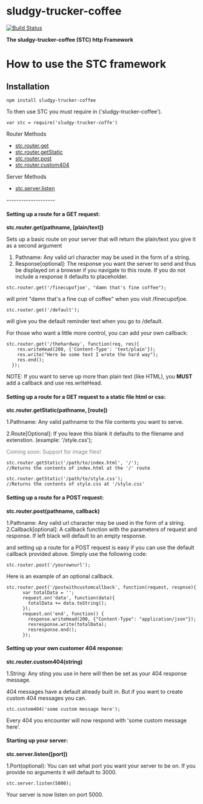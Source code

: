 # sludgy-trucker-coffee

[![Build Status](https://travis-ci.org/timcmiller/sludgy-trucker-coffee.svg)](https://travis-ci.org/timcmiller/sludgy-trucker-coffee)

<strong>The sludgy-trucker-coffee (STC) http Framework</strong>

How to use the STC framework
=====================
Installation
-------------
```npm install sludgy-trucker-coffee```

To then use STC you must require in ('sludgy-trucker-coffee').

```var stc = require('sludgy-trucker-coffe')```


Router Methods
<ul>
  <li><a href="#get-request">stc.router.get</a></li>
  <li><a href="#get-static">stc.router.getStatic</a></li>
  <li><a href="#post-request">stc.router.post</a></li>
  <li><a href="#custom-404">stc.router.custom404</a></li>
</ul>
Server Methods
<ul>
  <li><a href="#listen">stc.server.listen</a></li>
</ul>
--------------------

<h4><a name="get-request"></a>Setting up a route for a GET request:</h4>

<strong>stc.router.get(pathname, [plain/text])</strong>

Sets up a basic route on your server that will return the plain/text you give it as a second argument

1. Pathname: Any valid url character may be used in the form of a string.
2. Response[optional]: The response you want the server to send and thus be displayed on a browser if you navigate to this route. If you do not include a response it defaults to placeholder.

```
stc.router.get('/finecupofjoe', "damn that's fine coffee");
```

will print "damn that's a fine cup of coffee" when you visit /finecupofjoe.

```
stc.router.get('/default');
```

will give you the default reminder text when you go to /default.

For those who want a little more control, you can add your own callback:

```
stc.router.get('/thehardway', function(req, res){
    res.writeHead(200, {'Content-Type': 'text/plain'});
    res.write("Here be some text I wrote the hard way");
    res.end();
  });
```

NOTE: If you want to serve up more than plain text (like HTML), you <strong>MUST</strong> add a callback and use res.writeHead.

<h4><a name="get-static"></a></a>Setting up a route for a GET request to a static file html or css:</h4>

<strong>stc.router.getStatic(pathname, [route])</strong>

1.Pathname: Any valid pathname to the file contents you want to serve.

2.Route[Optional]: If you leave this blank it defaults to the filename and extenstion. (example: '/style.css');

<font color="grey">Coming soon: Support for image files!</font>

```
stc.router.getStatic('/path/to/index.html', '/');
//Returns the contents of index.html at the '/' route

stc.router.getStatic('/path/to/style.css');
//Returns the contents of style.css at '/style.css'
```

<h4><a name="post-request"></a>Setting up a route for a POST request:</h4>

<strong>stc.router.post(pathname, callback)</strong>

1.Pathname: Any valid url character may be used in the form of a string.
2.Callback[optional]: A callback function with the parameters of request and response. If left black will default to an empty response.

and setting up a route for a POST request is easy if you can use the default callback provided above.  Simply use the following code:

```
stc.router.post('/yourownurl');
```

Here is an example of an optional callback.

```
stc.router.post('/postwithcustomcallback', function(request, respnse){
      var totalData = '';
      request.on('data', function(data){
        totalData += data.toString();
      });
      request.on('end', function() {
        response.writeHead(200, {"Content-Type": "application/json"});
        resresponse.write(totalData);
        resresponse.end();
      });
```

<h4><a name="custom-404"></a>Setting up your own customer 404 response:</h4>

<strong>stc.router.custom404(string)</strong>

1.String: Any sting you use in here will then be set as your 404 response message.

404 messages have a default already built in. But if you want to create custom 404 messages you can.

```
stc.custom404('some custom message here');
```

Every 404 you encounter will now respond with 'some custom message here'.

<h4><a name="listen"></a>Starting up your server:</h4>

<strong>stc.server.listen([port])</strong>

1.Port(optional): You can set what port you want your server to be on. If you provide no arguments it will default to 3000.


```
stc.server.listen(5000);

```

Your server is now listen on port 5000.
